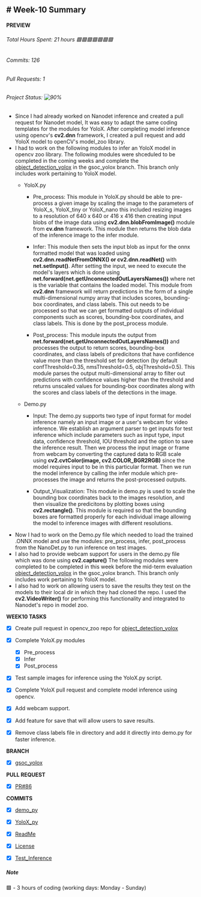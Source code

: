 ## # Week-10 Summary

#### PREVIEW
###### Total Hours Spent: 21 hours 🟩🟩🟩🟩🟩🟩🟩
###### Commits: 126
###### Pull Requests: 1 
###### Project Status: ![90%](https://progress-bar.dev/90)


- Since I had already worked on Nanodet inference and created a pull request for Nanodet model, It was easy to adapt the same coding templates for the modules for YoloX. After completing model inference using opencv's <b>cv2.dnn</b> framework, I created a pull request and add YoloX model to openCV's model_zoo library. 
- I had to work on the following modules to infer an YoloX model in opencv zoo library. The following modules were shceduled to be completed in the coming weeks and complete the [object_detection_yolox](https://github.com/Sidd1609/opencv_zoo/tree/gsoc_yolox) in the gsoc_yolox branch. This branch only includes work pertaining to YoloX model.
  - YoloX.py
    - Pre_process: This module in YoloX.py should be able to pre-process a given image by scaling the image to the parameters of YoloX_s, YoloX_tiny or YoloX_nano this included resizing images to a resolution of 640 x 640 or 416 x 416 then creating input blobs of the image data using <b>cv2.dnn.blobFromImage()</b> module from <b>cv.dnn</b> framework. This module then returns the blob data of the inference image to the infer module.
  
    - Infer: This module then sets the input blob as input for the onnx formatted model that was loaded using <b>cv2.dnn.readNetFromONNX() or cv2.dnn.readNet()</b> with <b>net.setInput()</b>. After setting the input, we need to execute the model's layers which is done using <b>net.forward(net.getUnconnectedOutLayersNames())</b> where net is the variable that contains the loaded model. This module from <b>cv2.dnn</b> framework will return predictions in the form of a single multi-dimensional numpy array that includes scores, bounding-box coordinates, and class labels. This out needs to be processed so that we can get formatted outputs of individual components such as scores, bounding-box coordinates, and class labels. This is done by the post_process module.
   
    - Post_process: This module inputs the output from <b>net.forward(net.getUnconnectedOutLayersNames())</b> and processes the output to return scores, bounding-box coordinates, and class labels of predicitons that have confidence value more than the threshold set for detection (by default confThreshold=0.35, nmsThreshold=0.5, objThreshold=0.5). This module parses the output multi-dimensional array to filter out predictions with confidence values higher than the threshold and returns unscaled values for bounding-box coordinates along with the scores and class labels of the detections in the image.
    
  - Demo.py
    - Input: The demo.py supports two type of input format for model inference namely an input image or a user's webcam for video inference. We establish an argument parser to get inputs for test inference which include parameters such as input type, input data, confidence threshold, IOU threshold and the option to save the inference result. Then we process the input image or frame from webcam by converting the captured data to RGB scale using <b>cv2.cvtColor(image, cv2.COLOR_BGR2RGB)</b> since the model requires input to be in this particular format. Then we run the model inference by calling the infer module which pre-processes the image and returns the post-processed outputs. 
   
    - Output_Visualization: This module in demo.py is used to scale the bounding box coordinates back to the images resolution, and then visualize the predicitons by plotting boxes using <b>cv2.rectangle()</b>. This module is required so that the bounding boxes are formatted properly for each individual image allowing the model to inference images with different resolutions. 
- Now I had to work on the Demo.py file which needed to load the trained .ONNX model and use the modules: pre_process, infer, post_process from the NanoDet.py to run inference on test images. 
- I also had to provide webcam support for users in the demo.py file which was done using <b>cv2.capture()</b> The following modules were completed to be completed in this week before the mid-term evaluation [object_detection_yolox](https://github.com/Sidd1609/opencv_zoo/tree/gsoc_yolox) in the gsoc_yolox branch. This branch only includes work pertaining to YoloX model.
- I also had to work on allowing users to save the results they test on the models to their local dir in which they had cloned the repo. I used the <b>cv2.VideoWriter()</b> for performing this functionality and integrated to Nanodet's repo in model zoo. 

<b>WEEK10 TASKS</b>
- [x] Create pull request in opencv_zoo repo for [object_detection_yolox](https://github.com/opencv/opencv_zoo/pull/86)
- [x] Complete YoloX.py modules
  - [x] Pre_process
  - [x] Infer
  - [x] Post_process
- [x] Test sample images for inference using the YoloX.py script. 
- [x] Complete YoloX pull request and complete model inference using opencv.
- [x] Add webcam support. 
- [x] Add feature for save that will allow users to save results. 
- [x] Remove class labels file in directory and add it directly into demo.py for faster inference.


<b>BRANCH</b>
- [x] [gsoc_yolox](https://github.com/Sidd1609/opencv_zoo/tree/gsoc_yolox)


<b>PULL REQUEST</b>
- [x] [PR#86](https://github.com/opencv/opencv_zoo/pull/86)


<b>COMMITS</b>
- [x] [demo_py](https://github.com/opencv/opencv_zoo/pull/86/files/d45793af470d0b5a120fcaf9e4060b5f33bdb8e0#diff-25489df2835b5d21ed14a81aee33cdca259098d37fb0441ab76e1d9134eaf1a0)
- [x] [YoloX_py](https://github.com/opencv/opencv_zoo/pull/86/files/d45793af470d0b5a120fcaf9e4060b5f33bdb8e0#diff-e00ac7b5ef6f02331aac9d5b854ce37b7f6c8cbaa60aeb376a8c5bec75b26f07)
- [x] [ReadMe](https://github.com/opencv/opencv_zoo/pull/86/files/d45793af470d0b5a120fcaf9e4060b5f33bdb8e0#diff-c0d7c0d31ca9c725e7bf5f7236e518fa03127b114339413d65766c4f4d50585d)
- [x] [License](https://github.com/opencv/opencv_zoo/pull/86/files/d45793af470d0b5a120fcaf9e4060b5f33bdb8e0#diff-01e21a0c3943c56141120d9f85c1da959e280bff84e3992de2b67a88f7d0c41e)
- [x] [Test_Inference](https://github.com/opencv/opencv_zoo/pull/86/files/d45793af470d0b5a120fcaf9e4060b5f33bdb8e0#diff-e0b5e4201a96df902a7b92d7e62f60fd79de20b546cef7c556c331b6961658cf)


##### Note
🟩 - 3 hours of coding (working days: Monday - Sunday)
